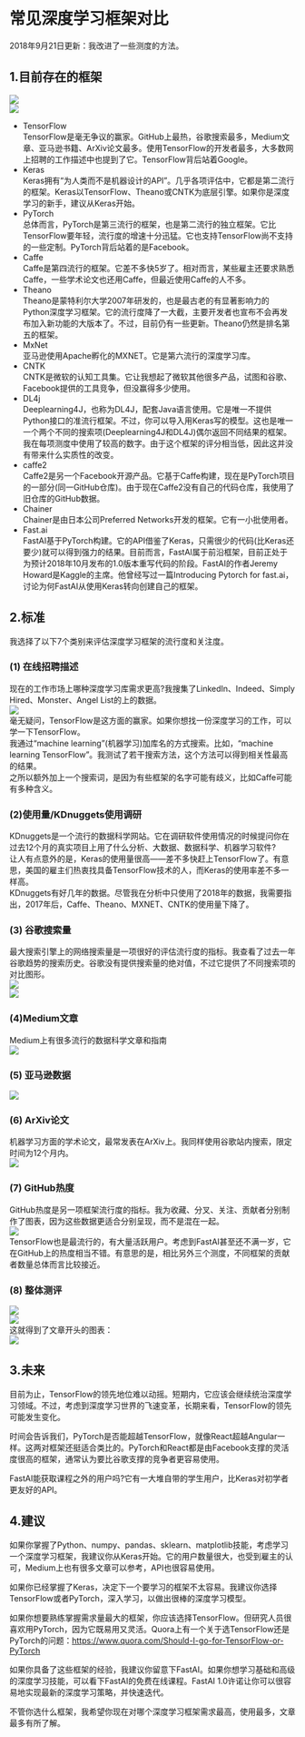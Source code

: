 # 常见深度学习框架对比
2018年9月21日更新：我改进了一些测度的方法。  
## 1.目前存在的框架  
![](imgs/01.png)   
![](imgs/14.png)  
* TensorFlow  
TensorFlow是毫无争议的赢家。GitHub上最热，谷歌搜索最多，Medium文章、亚马逊书籍、ArXiv论文最多。使用TensorFlow的开发者最多，大多数网上招聘的工作描述中也提到了它。TensorFlow背后站着Google。  
* Keras  
Keras拥有“为人类而不是机器设计的API”。几乎各项评估中，它都是第二流行的框架。Keras以TensorFlow、Theano或CNTK为底层引擎。如果你是深度学习的新手，建议从Keras开始。  
* PyTorch  
总体而言，PyTorch是第三流行的框架，也是第二流行的独立框架。它比TensorFlow要年轻，流行度的增速十分迅猛。它也支持TensorFlow尚不支持的一些定制。PyTorch背后站着的是Facebook。
* Caffe  
Caffe是第四流行的框架。它差不多快5岁了。相对而言，某些雇主还要求熟悉Caffe，一些学术论文也还用Caffe，但最近使用Caffe的人不多。  
* Theano  
Theano是蒙特利尔大学2007年研发的，也是最古老的有显著影响力的Python深度学习框架。它的流行度降了一大截，主要开发者也宣布不会再发布加入新功能的大版本了。不过，目前仍有一些更新。Theano仍然是排名第五的框架。  
* MxNet  
亚马逊使用Apache孵化的MXNET。它是第六流行的深度学习库。  
* CNTK  
CNTK是微软的认知工具集。它让我想起了微软其他很多产品，试图和谷歌、Facebook提供的工具竞争，但没赢得多少使用。  
* DL4j  
Deeplearning4J，也称为DL4J，配套Java语言使用。它是唯一不提供Python接口的准流行框架。不过，你可以导入用Keras写的模型。这也是唯一一个两个不同的搜索项(Deeplearning4J和DL4J)偶尔返回不同结果的框架。我在每项测度中使用了较高的数字。由于这个框架的评分相当低，因此这并没有带来什么实质性的改变。  
* caffe2  
Caffe2是另一个Facebook开源产品。它基于Caffe构建，现在是PyTorch项目的一部分(同一GitHub仓库)。由于现在Caffe2没有自己的代码仓库，我使用了旧仓库的GitHub数据。  
* Chainer  
Chainer是由日本公司Preferred Networks开发的框架。它有一小批使用者。  
* Fast.ai  
FastAI基于PyTorch构建。它的API借鉴了Keras，只需很少的代码(比Keras还要少)就可以得到强力的结果。目前而言，FastAI属于前沿框架，目前正处于为预计2018年10月发布的1.0版本重写代码的阶段。FastAI的作者Jeremy Howard是Kaggle的主席。他曾经写过一篇Introducing Pytorch for fast.ai，讨论为何FastAI从使用Keras转向创建自己的框架。  


## 2.标准
我选择了以下7个类别来评估深度学习框架的流行度和关注度。
### (1) 在线招聘描述 
现在的工作市场上哪种深度学习库需求更高?我搜集了LinkedIn、Indeed、Simply Hired、Monster、Angel List的上的数据。  
![](imgs/02.png)  
毫无疑问，TensorFlow是这方面的赢家。如果你想找一份深度学习的工作，可以学一下TensorFlow。  
我通过“machine learning”(机器学习)加库名的方式搜索。比如，“machine learning TensorFlow”。我测试了若干搜索方法，这个方法可以得到相关性最高的结果。  
之所以额外加上一个搜索词，是因为有些框架的名字可能有歧义，比如Caffe可能有多种含义。  
### (2)使用量/KDnuggets使用调研
KDnuggets是一个流行的数据科学网站。它在调研软件使用情况的时候提问你在过去12个月的真实项目上用了什么分析、大数据、数据科学、机器学习软件?  
让人有点意外的是，Keras的使用量很高——差不多快赶上TensorFlow了。有意思，美国的雇主们热衷找具备TensorFlow技术的人，而Keras的使用率差不多一样高。  
KDnuggets有好几年的数据。尽管我在分析中只使用了2018年的数据，我需要指出，2017年后，Caffe、Theano、MXNET、CNTK的使用量下降了。  
### (3) 谷歌搜索量
最大搜索引擎上的网络搜索量是一项很好的评估流行度的指标。我查看了过去一年谷歌趋势的搜索历史。谷歌没有提供搜索量的绝对值，不过它提供了不同搜索项的对比图形。  
![](imgs/04.png)  
![](imgs/05.png)  

### (4)Medium文章
Medium上有很多流行的数据科学文章和指南  
![](imgs/06.png)  

### (5) 亚马逊数据
![](imgs/07.png)    
### (6) ArXiv论文
机器学习方面的学术论文，最常发表在ArXiv上。我同样使用谷歌站内搜索，限定时间为12个月内。  
![](imgs/08.png)  
### (7) GitHub热度  
GitHub热度是另一项框架流行度的指标。我为收藏、分叉、关注、贡献者分别制作了图表，因为这些数据更适合分别呈现，而不是混在一起。  
![](imgs/09.png)  
TensorFlow也是最流行的，有大量活跃用户。考虑到FastAI甚至还不满一岁，它在GitHub上的热度相当不错。有意思的是，相比另外三个测度，不同框架的贡献者数量总体而言比较接近。   
### (8) 整体测评  
![](imgs/10.png)  
![](imgs/11.png)  
这就得到了文章开头的图表：  
![](imgs/12.png)  
## 3.未来  
目前为止，TensorFlow的领先地位难以动摇。短期内，它应该会继续统治深度学习领域。不过，考虑到深度学习世界的飞速变革，长期来看，TensorFlow的领先可能发生变化。  

时间会告诉我们，PyTorch是否能超越TensorFlow，就像React超越Angular一样。这两对框架还挺适合类比的。PyTorch和React都是由Facebook支撑的灵活度很高的框架，通常认为要比谷歌支撑的竞争者更容易使用。  

FastAI能获取课程之外的用户吗?它有一大堆自带的学生用户，比Keras对初学者更友好的API。  
## 4.建议
如果你掌握了Python、numpy、pandas、sklearn、matplotlib技能，考虑学习一个深度学习框架，我建议你从Keras开始。它的用户数量很大，也受到雇主的认可，Medium上也有很多文章可以参考，API也很容易使用。  

如果你已经掌握了Keras，决定下一个要学习的框架不太容易。我建议你选择TensorFlow或者PyTorch，深入学习，以做出很棒的深度学习模型。  

如果你想要熟练掌握需求量最大的框架，你应该选择TensorFlow。但研究人员很喜欢用PyTorch，因为它既易用又灵活。Quora上有一个关于选TensorFlow还是PyTorch的问题：https://www.quora.com/Should-I-go-for-TensorFlow-or-PyTorch  

如果你具备了这些框架的经验，我建议你留意下FastAI。如果你想学习基础和高级的深度学习技能，可以看下FastAI的免费在线课程。FastAI 1.0许诺让你可以很容易地实现最新的深度学习策略，并快速迭代。  

不管你选什么框架，我希望你现在对哪个深度学习框架需求最高，使用最多，文章最多有所了解。  